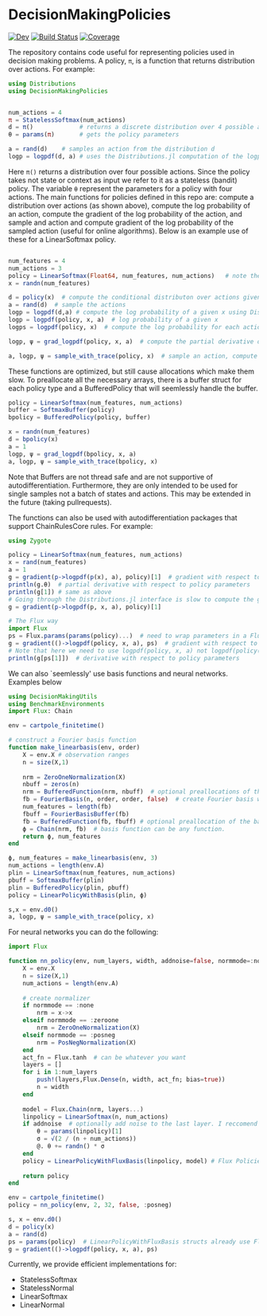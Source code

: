 # DecisionMakingPolicies

<!--[![Stable](https://img.shields.io/badge/docs-stable-blue.svg)](https://DecisionMakingAI.github.io/DecisionMakingPolicies.jl/stable)-->
[![Dev](https://img.shields.io/badge/docs-dev-blue.svg)](https://DecisionMakingAI.github.io/DecisionMakingPolicies.jl/dev)
[![Build Status](https://github.com/DecisionMakingAI/DecisionMakingPolicies.jl/workflows/CI/badge.svg)](https://github.com/DecisionMakingAI/DecisionMakingPolicies.jl/actions)
[![Coverage](https://codecov.io/gh/DecisionMakingAI/DecisionMakingPolicies.jl/branch/master/graph/badge.svg)](https://codecov.io/gh/DecisionMakingAI/DecisionMakingPolicies.jl)


The repository contains code useful for representing policies used in decision making problems. A policy, ``π``, is a function that returns distribution over actions. For example:

```julia
using Distributions
using DecisionMakingPolicies


num_actions = 4
π = StatelessSoftmax(num_actions)
d = π()             # returns a discrete distribution over 4 possible actions
θ = params(π)       # gets the policy parameters

a = rand(d)    # samples an action from the distribution d
logp = logpdf(d, a) # uses the Distributions.jl computation of the logpdf
```

Here ``π()`` returns a distribution over four possible actions. Since the policy takes not state or context as input we refer to it as a stateless (bandit) policy. The variable ``θ`` represent the parameters for a policy with four actions. The main functions for policies defined in this repo are: compute a distribution over actions (as shown above), compute the log probability of an action, compute the gradient of the log probability of the action, and sample and action and compute gradient of the log probability of the sampled action (useful for online algorithms). Below is an example use of these for a LinearSoftmax policy. 

```julia

num_features = 4
num_actions = 3
policy = LinearSoftmax(Float64, num_features, num_actions)   # note the Float64 is optional and the default but it will define the type for the weights.
x = randn(num_features)

d = policy(x)  # compute the conditional distributon over actions given the feature vector x
a = rand(d)  # sample the actions
logp = logpdf(d,a) # compute the log probability of a given x using Distributions.jl
logp = logpdf(policy, x, a)  # log probability of a given x
logps = logpdf(policy, x)  # compute the log probability for each action

logp, ψ = grad_logpdf(policy, x, a)  # compute the partial derivative of the log probability of a given a with respect to the policy parameters

a, logp, ψ = sample_with_trace(policy, x)  # sample an action, compute log probability of that action, and compute the partial derivative of with respect to the policy weights. This is faster than doing things individually. 
```

These functions are optimized, but still cause allocations which make them slow. To preallocate all the necessary arrays, there is a buffer struct for each policy type and a BufferedPolicy that will seemlessly handle the buffer. 

```julia
policy = LinearSoftmax(num_features, num_actions)
buffer = SoftmaxBuffer(policy)
bpolicy = BufferedPolicy(policy, buffer)

x = randn(num_features)
d = bpolicy(x)
a = 1 
logp, ψ = grad_logpdf(bpolicy, x, a)
a, logp, ψ = sample_with_trace(bpolicy, x)
```

Note that Buffers are not thread safe and are not supportive of autodifferentiation. Furthermore, they are only intended to be used for single samples not a batch of states and actions. This may be extended in the future (taking pullrequests).

The functions can also be used with autodifferentiation packages that support ChainRulesCore rules. For example:

```julia
using Zygote

policy = LinearSoftmax(num_features, num_actions)
x = rand(num_features)
a = 1
g = gradient(p->logpdf(p(x), a), policy)[1]  # gradient with respect to the struct policy
println(g.θ)  # partial derivative with respect to policy parameters
println(g[1]) # same as above
# Going through the Distributions.jl interface is slow to compute the gradients. The faster was is:
g = gradient(p->logpdf(p, x, a), policy)[1]

# The Flux way
import Flux
ps = Flux.params(params(policy)...)  # need to wrap parameters in a Flux object
g = gradient(()->logpdf(policy, x, a), ps)  # gradient with respect to the policy parameters. 
# Note that here we need to use logpdf(policy, x, a) not logpdf(policy(x), a) 
println(g[ps[1]])  # derivative with respect to policy parameters
```

We can also `seemlessly' use basis functions and neural networks. Examples below

```julia
using DecisionMakingUtils
using BenchmarkEnvironments
import Flux: Chain

env = cartpole_finitetime()

# construct a Fourier basis function 
function make_linearbasis(env, order)
    X = env.X # observation ranges
    n = size(X,1)
    
    nrm = ZeroOneNormalization(X)
    nbuff = zeros(n)
    nrm = BufferedFunction(nrm, nbuff)  # optional preallocations of the normalization function (do not use buffers unless you want single sample)
    fb = FourierBasis(n, order, order, false)  # create Fourier basis with given order
    num_features = length(fb)
    fbuff = FourierBasisBuffer(fb)
    fb = BufferedFunction(fb, fbuff) # optional preallocation of the basis function
    ϕ = Chain(nrm, fb)  # basis function can be any function. 
    return ϕ, num_features
end

ϕ, num_features = make_linearbasis(env, 3)
num_actions = length(env.A)
plin = LinearSoftmax(num_features, num_actions)
pbuff = SoftmaxBuffer(plin)
plin = BufferedPolicy(plin, pbuff)
policy = LinearPolicyWithBasis(plin, ϕ)

s,x = env.d0()
a, logp, ψ = sample_with_trace(policy, x)
```

For neural networks you can do the following:
```julia
import Flux

function nn_policy(env, num_layers, width, addnoise=false, normmode=:none)
    X = env.X 
    n = size(X,1)
    num_actions = length(env.A)
    
    # create normalizer
    if normmode == :none
        nrm = x->x
    elseif normmode == :zeroone
        nrm = ZeroOneNormalization(X)
    elseif normmode == :posneg
        nrm = PosNegNormalization(X)
    end
    act_fn = Flux.tanh  # can be whatever you want
    layers = []
    for i in 1:num_layers
        push!(layers,Flux.Dense(n, width, act_fn; bias=true))
        n = width
    end
    
    model = Flux.Chain(nrm, layers...)
    linpolicy = LinearSoftmax(n, num_actions)
    if addnoise  # optionally add noise to the last layer. I reccomend against this. 
        θ = params(linpolicy)[1]
        σ = √(2 / (n + num_actions))
        @. θ += randn() * σ
    end
    policy = LinearPolicyWithFluxBasis(linpolicy, model) # Flux Policies use the first layers as a trainable basis function. 
    
    return policy
end

env = cartpole_finitetime()
policy = nn_policy(env, 2, 32, false, :posneg)

s, x = env.d0()
d = policy(x)
a = rand(d)
ps = params(policy)  # LinearPolicyWithFluxBasis structs already use Flux.params object
g = gradient(()->logpdf(policy, x, a), ps)
```


Currently, we provide efficient implementations for:

- StatelessSoftmax
- StatelessNormal
- LinearSoftmax
- LinearNormal
